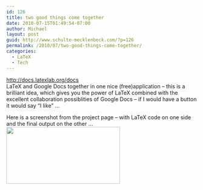 ```yaml
---
id: 126
title: two good things come together
date: 2010-07-15T01:49:54-07:00
author: Michael
layout: post
guid: http://www.schulte-mecklenbeck.com/?p=126
permalink: /2010/07/two-good-things-come-together/
categories:
  - LaTeX
  - Tech
---
```

<http://docs.latexlab.org/docs>  
LaTeX and Google Docs together in one nice (free)application &#8211; this is a brilliant idea, which gives you the power of LaTeX combined with the excellent collaboration possiblities of Google Docs &#8211; if I would have a button it would say &#8220;I like&#8221; &#8230;

Here is a screenshot from the project page &#8211; with LaTeX code on one side and the final output on the other &#8230;  
<img alt="" src="http://reactor.bloo.us/images/ll-screen-2.png" title="Screenshot LaTeX and Google Docs" class="alignnone" width="300" height="150" />
